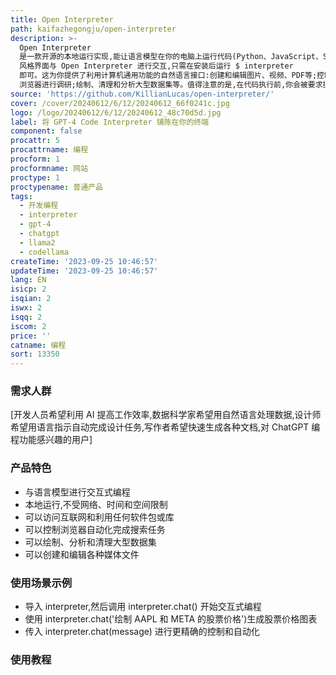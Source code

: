 ```yaml
---
title: Open Interpreter
path: kaifazhegongju/open-interpreter
description: >-
  Open Interpreter
  是一款开源的本地运行实现,能让语言模型在你的电脑上运行代码(Python、JavaScript、Shell等)。你可以通过终端中的 ChatGPT
  风格界面与 Open Interpreter 进行交互,只需在安装后运行 $ interpreter
  即可。这为你提供了利用计算机通用功能的自然语言接口:创建和编辑图片、视频、PDF等;控制 Chrome
  浏览器进行调研;绘制、清理和分析大型数据集等。值得注意的是,在代码执行前,你会被要求批准代码。
source: 'https://github.com/KillianLucas/open-interpreter/'
cover: /cover/20240612/6/12/20240612_66f0241c.jpg
logo: /logo/20240612/6/12/20240612_48c70d5d.jpg
label: 将 GPT-4 Code Interpreter 铺陈在你的终端
component: false
procattr: 5
procattrname: 编程
procform: 1
procformname: 网站
proctype: 1
proctypename: 普通产品
tags:
  - 开发编程
  - interpreter
  - gpt-4
  - chatgpt
  - llama2
  - codellama
createTime: '2023-09-25 10:46:57'
updateTime: '2023-09-25 10:46:57'
lang: EN
isicp: 2
isqian: 2
iswx: 2
isqq: 2
iscom: 2
price: ''
catname: 编程
sort: 13350
---
```




### 需求人群
[开发人员希望利用 AI 提高工作效率,数据科学家希望用自然语言处理数据,设计师希望用语言指示自动完成设计任务,写作者希望快速生成各种文档,对 ChatGPT 编程功能感兴趣的用户]

### 产品特色
- 与语言模型进行交互式编程
- 本地运行,不受网络、时间和空间限制
- 可以访问互联网和利用任何软件包或库
- 可以控制浏览器自动化完成搜索任务
- 可以绘制、分析和清理大型数据集
- 可以创建和编辑各种媒体文件

### 使用场景示例
- 导入 interpreter,然后调用 interpreter.chat() 开始交互式编程
- 使用 interpreter.chat('绘制 AAPL 和 META 的股票价格')生成股票价格图表
- 传入 interpreter.chat(message) 进行更精确的控制和自动化

### 使用教程


  
